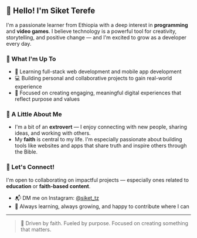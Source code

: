 ## 👋 Hello! I'm Siket Terefe

I'm a passionate learner from Ethiopia with a deep interest in **programming** and **video games**. I believe technology is a powerful tool for creativity, storytelling, and positive change — and I'm excited to grow as a developer every day.

### 🚀 What I'm Up To
- 🌱 Learning full-stack web development and mobile app development
- 💻 Building personal and collaborative projects to gain real-world experience
- 🎯 Focused on creating engaging, meaningful digital experiences that reflect purpose and values

### 🧠 A Little About Me
- I'm a bit of an **extrovert** — I enjoy connecting with new people, sharing ideas, and working with others.
- My **faith** is central to my life. I'm especially passionate about building tools like websites and apps that share truth and inspire others through the Bible.

### 🤝 Let's Connect!
I'm open to collaborating on impactful projects — especially ones related to **education** or **faith-based content**.

- 📬 DM me on Instagram: [@siket_tz](https://instagram.com/siket_tz)
- 🧠 Always learning, always growing, and happy to contribute where I can

---

> 🙏 Driven by faith. Fueled by purpose. Focused on creating something that matters.

<!---
ShemaTZ/ShemaTZ is a ✨ special ✨ repository because its `README.md` (this file) appears on your GitHub profile.
You can click the Preview link to take a look at your changes.
--->
